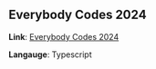 ## Everybody Codes 2024

**Link**: [Everybody Codes 2024](https://everybody.codes/event/2024/quests)

**Langauge**: Typescript
